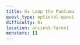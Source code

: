 ```yaml
---
title: 6★ Loop the Paolumu
quest_type: optional-quest
difficulty: 6★
location: ancient-forest
monsters: []
---
```

